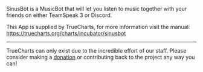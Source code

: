 SinusBot is a MusicBot that will let you listen to music together with your friends on either TeamSpeak 3 or Discord. 


This App is supplied by TrueCharts, for more information visit the manual: https://truecharts.org/charts/incubator/sinusbot

---

TrueCharts can only exist due to the incredible effort of our staff.
Please consider making a [donation](https://truecharts.org/docs/about/sponsor) or contributing back to the project any way you can!
